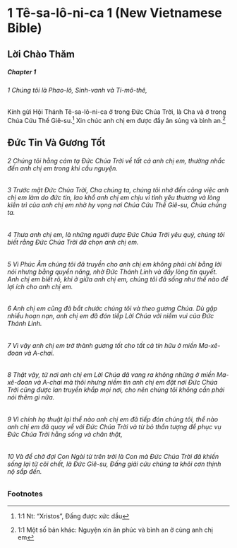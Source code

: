 
# 1 Tê-sa-lô-ni-ca 1 (New Vietnamese Bible)
## Lời Chào Thăm

##### Chapter 1
###### 1 Chúng tôi là Phao-lô, Sinh-vanh và Ti-mô-thê,
Kính gửi Hội Thánh Tê-sa-lô-ni-ca ở trong Đức Chúa Trời, là Cha và ở trong Chúa Cứu Thế Giê-su.[^a] Xin chúc anh chị em được đầy ân sủng và bình an.[^b]

## Đức Tin Và Gương Tốt

###### 2 Chúng tôi hằng cảm tạ Đức Chúa Trời về tất cả anh chị em, thường nhắc đến anh chị em trong khi cầu nguyện.  
###### 3 Trước mặt Đức Chúa Trời, Cha chúng ta, chúng tôi nhớ đến công việc anh chị em làm do đức tin, lao khổ anh chị em chịu vì tình yêu thương và lòng kiên trì của anh chị em nhờ hy vọng nơi Chúa Cứu Thế Giê-su, Chúa chúng ta.

###### 4 Thưa anh chị em, là những người được Đức Chúa Trời yêu quý, chúng tôi biết rằng Đức Chúa Trời đã chọn anh chị em.  
###### 5 Vì Phúc Âm chúng tôi đã truyền cho anh chị em không phải chỉ bằng lời nói nhưng bằng quyền năng, nhờ Đức Thánh Linh và đầy lòng tin quyết. Anh chị em biết rõ, khi ở giữa anh chị em, chúng tôi đã sống như thế nào để lợi ích cho anh chị em.

###### 6 Anh chị em cũng đã bắt chước chúng tôi và theo gương Chúa. Dù gặp nhiều hoạn nạn, anh chị em đã đón tiếp Lời Chúa với niềm vui của Đức Thánh Linh.  
###### 7 Vì vậy anh chị em trở thành gương tốt cho tất cả tín hữu ở miền Ma-xê-đoan và A-chai.  
###### 8 Thật vậy, từ nơi anh chị em Lời Chúa đã vang ra không những ở miền Ma-xê-đoan và A-chai mà thôi nhưng niềm tin anh chị em đặt nơi Đức Chúa Trời cũng được lan truyền khắp mọi nơi, cho nên chúng tôi không cần phải nói thêm gì nữa.  
###### 9 Vì chính họ thuật lại thể nào anh chị em đã tiếp đón chúng tôi, thể nào anh chị em đã quay về với Đức Chúa Trời và từ bỏ thần tượng để phục vụ Đức Chúa Trời hằng sống và chân thật,  
###### 10 Và để chờ đợi Con Ngài từ trên trời là Con mà Đức Chúa Trời đã khiến sống lại từ cõi chết, là Đức Giê-su, Đấng giải cứu chúng ta khỏi cơn thịnh nộ sắp đến.

### Footnotes
[^a]: 1:1 Nt: “Xristos”, Đấng được xức dầu
[^b]: 1:1 Một số bản khác: Nguyện xin ân phúc và bình an ở cùng anh chị em

